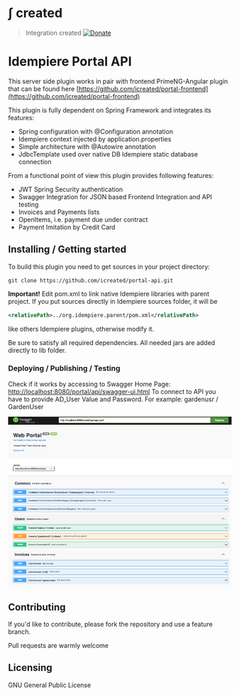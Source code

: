 # &int; created 
> Integration created
[![Donate](https://img.shields.io/badge/Donate-PayPal-green.svg)](https://www.paypal.com/cgi-bin/webscr?cmd=_s-xclick&hosted_button_id=7TYVAGLZ7XATQ&source=url) 

# Idempiere Portal API
> 

This server side plugin works in pair with frontend PrimeNG-Angular plugin that can be found here 
[https://github.com/icreated/portal-frontend](https://github.com/icreated/portal-frontend) 

This plugin is fully dependent on Spring Framework and integrates its features:

*   Spring configuration with @Configuration annotation
*	Idempiere context injected by application.properties
*	Simple architecture with @Autowire annotation 
*   JdbcTemplate used over native DB Idempiere static database connection
 

From a functional point of view this plugin provides following features:

*	JWT Spring Security authentication
*	Swagger Integration for JSON based Frontend Integration and API testing
*	Invoices and Payments lists
*	OpenItems, i.e. payment due under contract
*	Payment Imitation by Credit Card


## Installing / Getting started

To build this plugin you need to get sources in your project directory:

```shell
git clone https://github.com/icreated/portal-api.git
```
**Important!**
Edit pom.xml to link native Idempiere libraries with parent project.
If you put sources directly in Idempiere sources folder, it will be

```xml
<relativePath>../org.idempiere.parent/pom.xml</relativePath>
```
like others Idempiere plugins, otherwise modify it.

Be sure to satisfy all required dependencies. All needed jars are added directly to lib folder.


### Deploying / Publishing / Testing
Check if it works by accessing to Swagger Home Page:
[http://localhost:8080/portal/api/swagger-ui.html](http://localhost:8080/portal/api/swagger-ui.html) 
To connect to API you have to provide AD_User Value and Password. For example: gardenusr / GardenUser

!["Swagger UI"](Swagger_UI.png "Swagger UI") 


## Contributing

If you'd like to contribute, please fork the repository and use a feature
branch. 

Pull requests are warmly welcome


## Licensing

GNU General Public License
